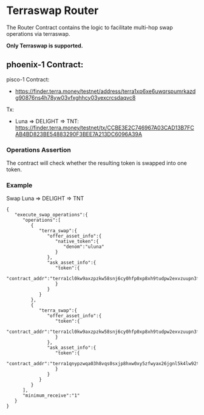 # Terraswap Router <!-- omit in toc -->

The Router Contract contains the logic to facilitate multi-hop swap operations via terraswap.

**Only Terraswap is supported.**

phoenix-1 Contract:
- 

pisco-1 Contract: 
- https://finder.terra.money/testnet/address/terra1xp6xe6uwqrspumrkazdg90876ns4h78yw03vfxghhcy03yexcrcsdaqvc8

Tx: 
- Luna => DELIGHT => TNT: https://finder.terra.money/testnet/tx/CCBE3E2C746967A03CAD13B7FCAB4BD823BE54883290F3BEE7A213DC6096A39A

### Operations Assertion
The contract will check whether the resulting token is swapped into one token.

### Example

Swap Luna => DELIGHT => TNT
```
{
   "execute_swap_operations":{
      "operations":[
         {
            "terra_swap":{
               "offer_asset_info":{
                  "native_token":{
                     "denom":"uluna"
                  }
               },
               "ask_asset_info":{
                  "token":{
                     "contract_addr":"terra1cl0kw9axzpzkw58snj6cy0hfp0xp8xh9tudpw2exvzuupn3fafwqqhjc24"
                  }
               }
            }
         },
         {
            "terra_swap":{
               "offer_asset_info":{
                  "token":{
                     "contract_addr":"terra1cl0kw9axzpzkw58snj6cy0hfp0xp8xh9tudpw2exvzuupn3fafwqqhjc24"
                  }
               },
               "ask_asset_info":{
                  "token":{
                     "contract_addr":"terra1qnypzwqa03h8vqs0sxjp8hxw0xy5zfwyax26jgnl5k4lw92tjw0scdkrzm"
                  }
               }
            }
         }
      ],
      "minimum_receive":"1"
   }
}
```